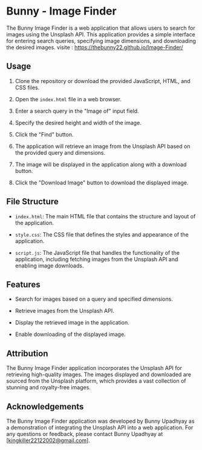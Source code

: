 # Bunny - Image Finder

The Bunny Image Finder is a web application that allows users to search for images using the Unsplash API. This application provides a simple interface for entering search queries, specifying image dimensions, and downloading the desired images.
visite : https://thebunny22.github.io/Image-Finder/
## Usage

1. Clone the repository or download the provided JavaScript, HTML, and CSS files.

2. Open the `index.html` file in a web browser.

3. Enter a search query in the "Image of" input field.

4. Specify the desired height and width of the image.

5. Click the "Find" button.

6. The application will retrieve an image from the Unsplash API based on the provided query and dimensions.

7. The image will be displayed in the application along with a download button.

8. Click the "Download Image" button to download the displayed image.

## File Structure

- `index.html`: The main HTML file that contains the structure and layout of the application.

- `style.css`: The CSS file that defines the styles and appearance of the application.

- `script.js`: The JavaScript file that handles the functionality of the application, including fetching images from the Unsplash API and enabling image downloads.

## Features

- Search for images based on a query and specified dimensions.

- Retrieve images from the Unsplash API.

- Display the retrieved image in the application.

- Enable downloading of the displayed image.

## Attribution

The Bunny Image Finder application incorporates the Unsplash API for retrieving high-quality images. The images displayed and downloaded are sourced from the Unsplash platform, which provides a vast collection of stunning and royalty-free images.

## Acknowledgements

The Bunny Image Finder application was developed by Bunny Upadhyay as a demonstration of integrating the Unsplash API into a web application. For any questions or feedback, please contact Bunny Upadhyay at [kingkiller22122002@gmail.com].

